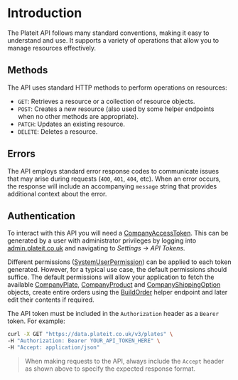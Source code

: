 # Introduction

The Plateit API follows many standard conventions, making it easy to understand and use. It supports a variety of operations that allow you to manage resources effectively.

## Methods

The API uses standard HTTP methods to perform operations on resources:

* `GET`: Retrieves a resource or a collection of resource objects.
* `POST`: Creates a new resource (also used by some helper endpoints when no other methods are appropriate).
* `PATCH`: Updates an existing resource.
* `DELETE`: Deletes a resource.

## Errors

The API employs standard error response codes to communicate issues that may arise during requests (`400`, `401`, `404`, etc). When an error occurs, the response will include an accompanying `message` string that provides additional context about the error.

## Authentication

To interact with this API you will need a [CompanyAccessToken](/objects/company-access-token.md). This can be generated by a user with administrator privileges by logging into [admin.plateit.co.uk](https://admin.plateit.co.uk) and navigating to *Settings → API Tokens*.

Different permissions ([SystemUserPermission](/objects/system-user-permission.md)) can be applied to each token generated. However, for a typical use case, the default permissions should suffice. The default permissions will allow your application to fetch the available [CompanyPlate](/objects/company-plate.md), [CompanyProduct](/objects/company-product.md) and [CompanyShippingOption](/objects/company-shipping-option.md) objects, create entire orders using the [BuildOrder](/helpers/build-order.md) helper endpoint and later edit their contents if required.

The API token must be included in the `Authorization` header as a `Bearer` token.  For example:

```bash
curl -X GET "https://data.plateit.co.uk/v3/plates" \
-H "Authorization: Bearer YOUR_API_TOKEN_HERE" \
-H "Accept: application/json"
```

> When making requests to the API, always include the `Accept` header as shown above to specify the expected response format.